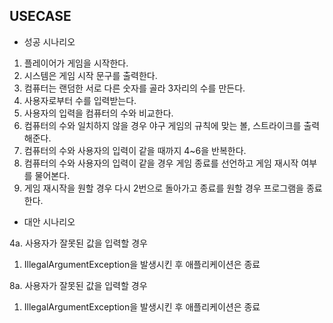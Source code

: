## USECASE
- 성공 시나리오
1. 플레이어가 게임을 시작한다.
2. 시스템은 게임 시작 문구를 출력한다.
3. 컴퓨터는 랜덤한 서로 다른 숫자를 골라 3자리의 수를 만든다.
4. 사용자로부터 수를 입력받는다.
5. 사용자의 입력을 컴퓨터의 수와 비교한다.
6. 컴퓨터의 수와 일치하지 않을 경우 야구 게임의 규칙에 맞는 볼, 스트라이크를 출력해준다.
7. 컴퓨터의 수와 사용자의 입력이 같을 때까지 4~6을 반복한다.
8. 컴퓨터의 수와 사용자의 입력이 같을 경우 게임 종료를 선언하고 게임 재시작 여부를 물어본다.
9. 게임 재시작을 원할 경우 다시 2번으로 돌아가고 종료를 원할 경우 프로그램을 종료한다.


- 대안 시나리오

4a. 사용자가 잘못된 값을 입력할 경우
1. IllegalArgumentException을 발생시킨 후 애플리케이션은 종료

8a. 사용자가 잘못된 값을 입력할 경우
1. IllegalArgumentException을 발생시킨 후 애플리케이션은 종료


